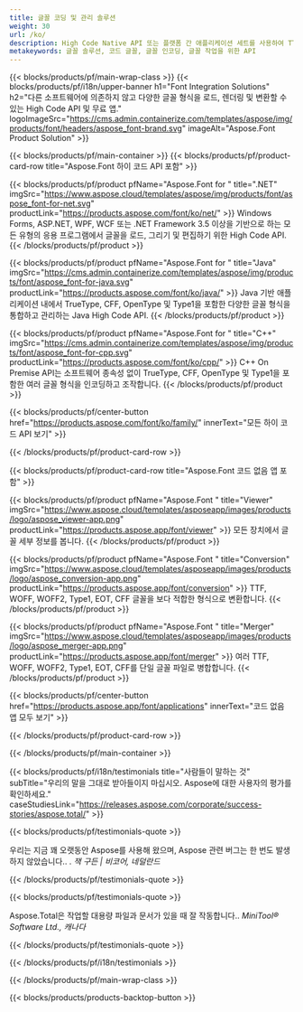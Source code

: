 ```yaml
---
title: 글꼴 코딩 및 관리 솔루션
weight: 30
url: /ko/
description: High Code Native API 또는 플랫폼 간 애플리케이션 세트를 사용하여 TTF, WOFF, CFF, Type1, EOT 및 기타 글꼴을 인코딩하고 처리합니다.
metakeywords: 글꼴 솔루션, 코드 글꼴, 글꼴 인코딩, 글꼴 작업을 위한 API
---
```


{{< blocks/products/pf/main-wrap-class >}}
{{< blocks/products/pf/i18n/upper-banner h1="Font Integration Solutions" h2="다른 소프트웨어에 의존하지 않고 다양한 글꼴 형식을 로드, 렌더링 및 변환할 수 있는 High Code API 및 무료 앱." logoImageSrc="https://cms.admin.containerize.com/templates/aspose/img/products/font/headers/aspose_font-brand.svg" imageAlt="Aspose.Font Product Solution" >}}

{{< blocks/products/pf/main-container >}}
{{< blocks/products/pf/product-card-row title="Aspose.Font 하이 코드 API 포함" >}}

{{< blocks/products/pf/product pfName="Aspose.Font for " title=".NET" imgSrc="https://www.aspose.cloud/templates/aspose/img/products/font/aspose_font-for-net.svg" productLink="https://products.aspose.com/font/ko/net/" >}}
Windows Forms, ASP.NET, WPF, WCF 또는 .NET Framework 3.5 이상을 기반으로 하는 모든 유형의 응용 프로그램에서 글꼴을 로드, 그리기 및 편집하기 위한 High Code API.
{{< /blocks/products/pf/product >}}

{{< blocks/products/pf/product pfName="Aspose.Font for " title="Java" imgSrc="https://cms.admin.containerize.com/templates/aspose/img/products/font/aspose_font-for-java.svg" productLink="https://products.aspose.com/font/ko/java/" >}}
Java 기반 애플리케이션 내에서 TrueType, CFF, OpenType 및 Type1을 포함한 다양한 글꼴 형식을 통합하고 관리하는 Java High Code API.
{{< /blocks/products/pf/product >}}

{{< blocks/products/pf/product pfName="Aspose.Font for " title="C++" imgSrc="https://cms.admin.containerize.com/templates/aspose/img/products/font/aspose_font-for-cpp.svg" productLink="https://products.aspose.com/font/ko/cpp/" >}}
C++ On Premise API는 소프트웨어 종속성 없이 TrueType, CFF, OpenType 및 Type1을 포함한 여러 글꼴 형식을 인코딩하고 조작합니다.
{{< /blocks/products/pf/product >}}

{{< blocks/products/pf/center-button href="https://products.aspose.com/font/ko/family/" innerText="모든 하이 코드 API 보기" >}}

{{< /blocks/products/pf/product-card-row >}}

{{< blocks/products/pf/product-card-row title="Aspose.Font 코드 없음 앱 포함" >}}

{{< blocks/products/pf/product pfName="Aspose.Font " title="Viewer" imgSrc="https://www.aspose.cloud/templates/asposeapp/images/products/logo/aspose_viewer-app.png" productLink="https://products.aspose.app/font/viewer" >}}
모든 장치에서 글꼴 세부 정보를 봅니다.
{{< /blocks/products/pf/product >}}

{{< blocks/products/pf/product pfName="Aspose.Font " title="Conversion" imgSrc="https://www.aspose.cloud/templates/asposeapp/images/products/logo/aspose_conversion-app.png" productLink="https://products.aspose.app/font/conversion" >}}
TTF, WOFF, WOFF2, Type1, EOT, CFF 글꼴을 보다 적합한 형식으로 변환합니다.
{{< /blocks/products/pf/product >}}

{{< blocks/products/pf/product pfName="Aspose.Font " title="Merger" imgSrc="https://www.aspose.cloud/templates/asposeapp/images/products/logo/aspose_merger-app.png" productLink="https://products.aspose.app/font/merger" >}}
여러 TTF, WOFF, WOFF2, Type1, EOT, CFF를 단일 글꼴 파일로 병합합니다.
{{< /blocks/products/pf/product >}}


{{< blocks/products/pf/center-button href="https://products.aspose.app/font/applications" innerText="코드 없음 앱 모두 보기" >}}

{{< /blocks/products/pf/product-card-row >}}

{{< /blocks/products/pf/main-container >}}

{{< blocks/products/pf/i18n/testimonials title="사람들이 말하는 것" subTitle="우리의 말을 그대로 받아들이지 마십시오. Aspose에 대한 사용자의 평가를 확인하세요." caseStudiesLink="https://releases.aspose.com/corporate/success-stories/aspose.total/" >}}

{{< blocks/products/pf/testimonials-quote >}}
<p class="first">
 우리는 지금 꽤 오랫동안 Aspose를 사용해 왔으며, Aspose 관련 버그는 한 번도 발생하지 않았습니다.. .
 <em>
  잭 구든 | 비코어, 네덜란드
 </em>
</p>

{{< /blocks/products/pf/testimonials-quote >}}

{{< blocks/products/pf/testimonials-quote >}}
<p class="second">
 Aspose.Total은 작업할 대용량 파일과 문서가 있을 때 잘 작동합니다..
 <em>
  MiniTool® Software Ltd., 캐나다
 </em>
</p>

{{< /blocks/products/pf/testimonials-quote >}}

{{< /blocks/products/pf/i18n/testimonials >}}

{{< /blocks/products/pf/main-wrap-class >}}

{{< blocks/products/products-backtop-button >}}
